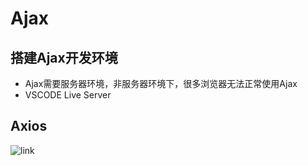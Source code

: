 # Ajax

## 搭建Ajax开发环境

- Ajax需要服务器环境，非服务器环境下，很多浏览器无法正常使用Ajax
- VSCODE Live Server

## Axios

![link](https://axios-http.com/docs/intro)
